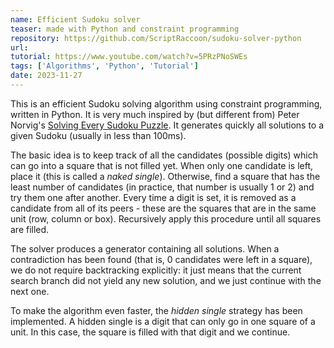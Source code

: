 ```yaml
---
name: Efficient Sudoku solver
teaser: made with Python and constraint programming
repository: https://github.com/ScriptRaccoon/sudoku-solver-python
url:
tutorial: https://www.youtube.com/watch?v=5PRzPNoSWEs
tags: ['Algorithms', 'Python', 'Tutorial']
date: 2023-11-27
---
```


This is an efficient Sudoku solving algorithm using constraint programming, written in Python. It is very much inspired by (but different from) Peter Norvig's [Solving Every Sudoku Puzzle](https://norvig.com/sudoku.html). It generates quickly all solutions to a given Sudoku (usually in less than 100ms).

The basic idea is to keep track of all the candidates (possible digits) which can go into a square that is not filled yet. When only one candidate is left, place it (this is called a _naked single_). Otherwise, find a square that has the least number of candidates (in practice, that number is usually 1 or 2) and try them one after another. Every time a digit is set, it is removed as a candidate from all of its peers - these are the squares that are in the same unit (row, column or box). Recursively apply this procedure until all squares are filled.

The solver produces a generator containing all solutions. When a contradiction has been found (that is, 0 candidates were left in a square), we do not require backtracking explicitly: it just means that the current search branch did not yield any new solution, and we just continue with the next one.

To make the algorithm even faster, the _hidden single_ strategy has been implemented. A hidden single is a digit that can only go in one square of a unit. In this case, the square is filled with that digit and we continue.
